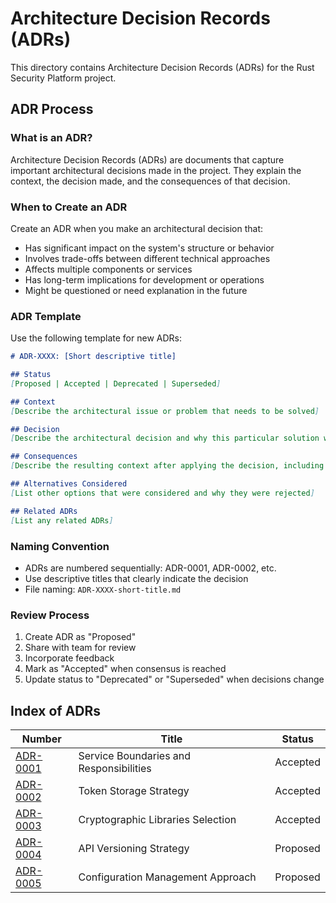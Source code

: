 # Architecture Decision Records (ADRs)

This directory contains Architecture Decision Records (ADRs) for the Rust Security Platform project.

## ADR Process

### What is an ADR?
Architecture Decision Records (ADRs) are documents that capture important architectural decisions made in the project. They explain the context, the decision made, and the consequences of that decision.

### When to Create an ADR
Create an ADR when you make an architectural decision that:
- Has significant impact on the system's structure or behavior
- Involves trade-offs between different technical approaches
- Affects multiple components or services
- Has long-term implications for development or operations
- Might be questioned or need explanation in the future

### ADR Template
Use the following template for new ADRs:

```markdown
# ADR-XXXX: [Short descriptive title]

## Status
[Proposed | Accepted | Deprecated | Superseded]

## Context
[Describe the architectural issue or problem that needs to be solved]

## Decision
[Describe the architectural decision and why this particular solution was chosen]

## Consequences
[Describe the resulting context after applying the decision, including positive and negative consequences]

## Alternatives Considered
[List other options that were considered and why they were rejected]

## Related ADRs
[List any related ADRs]
```

### Naming Convention
- ADRs are numbered sequentially: ADR-0001, ADR-0002, etc.
- Use descriptive titles that clearly indicate the decision
- File naming: `ADR-XXXX-short-title.md`

### Review Process
1. Create ADR as "Proposed"
2. Share with team for review
3. Incorporate feedback
4. Mark as "Accepted" when consensus is reached
5. Update status to "Deprecated" or "Superseded" when decisions change

## Index of ADRs

| Number | Title | Status |
|--------|-------|--------|
| [ADR-0001](ADR-0001-service-boundaries.md) | Service Boundaries and Responsibilities | Accepted |
| [ADR-0002](ADR-0002-token-storage-strategy.md) | Token Storage Strategy | Accepted |
| [ADR-0003](ADR-0003-cryptographic-libraries.md) | Cryptographic Libraries Selection | Accepted |
| [ADR-0004](ADR-0004-api-versioning-strategy.md) | API Versioning Strategy | Proposed |
| [ADR-0005](ADR-0005-configuration-management.md) | Configuration Management Approach | Proposed |